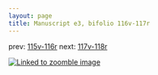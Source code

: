 ```yaml
---
layout: page
title: Manuscript e3, bifolio 116v-117r
---
```


prev: [115v-116r](../115v-116r/) next: [117v-118r](../117v-118r/)



[![Linked to zoomble image](http://www.homermultitext.org/iipsrv?IIIF=/project/homer/pyramidal/deepzoom/hmt/e3bifolio/v1/vb_116v_117r.tif/full/2000,/0/default.jpg)](http://www.homermultitext.org/ict2/?urn=urn:cite2:hmt:e3bifolio.v1:vb_116v_117r)

